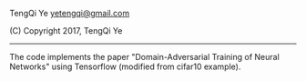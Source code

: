 TengQi Ye
yetengqi@gmail.com

(C) Copyright 2017, TengQi Ye

------------------------------------------------------------------------
The code implements the paper "Domain-Adversarial Training of Neural Networks" using Tensorflow (modified from cifar10 example).
